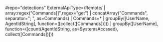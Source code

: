 #repo="detections" ExternalApiType=/Remote/
| array:regex("Commands[]",regex="get")
| concatArray("Commands", separator="; ", as=Commands)
| Commands=*
| groupBy([UserName, AgentIdString], function=([collect([Commands])]))
| groupBy([UserName], function=([count(AgentIdString, as=SystemsAccssed), collect([Commands])]))